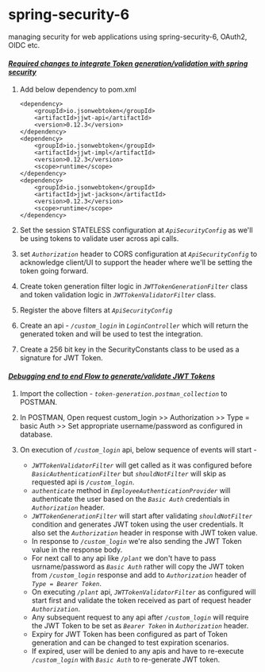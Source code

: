 # spring-security-6
managing security for web applications using spring-security-6, OAuth2, OIDC etc.

#### _<ins>Required changes to integrate Token generation/validation with spring security</ins>_

 1. Add below dependency to pom.xml
 
        <dependency>
 			<groupId>io.jsonwebtoken</groupId>
 			<artifactId>jjwt-api</artifactId>
 			<version>0.12.3</version>
 		</dependency>
 		<dependency>
 			<groupId>io.jsonwebtoken</groupId>
 			<artifactId>jjwt-impl</artifactId>
 			<version>0.12.3</version>
 			<scope>runtime</scope>
 		</dependency>
 		<dependency>
 			<groupId>io.jsonwebtoken</groupId>
 			<artifactId>jjwt-jackson</artifactId>
 			<version>0.12.3</version>
 			<scope>runtime</scope>
 		</dependency>
 		
 		
 2. Set the session STATELESS configuration at _`ApiSecurityConfig`_ as we'll be using tokens to validate user across api calls.
 3. set _`Authorization`_ header to CORS configuration at _`ApiSecurityConfig`_ to acknowledge client/UI to support the header where we'll be setting the token going forward.
 4. Create token generation filter logic in _`JWTTokenGenerationFilter`_ class and token validation logic in _`JWTTokenValidatorFilter`_ class.
 5. Register the above filters at  _`ApiSecurityConfig`_ 
 6. Create an api - _`/custom_login`_ in _`LoginController`_ which will return the generated token and will be used to test the integration.
 7. Create a 256 bit key in the SecurityConstants class to be used as a signature for JWT Token.
 
 
 #### _<ins>Debugging end to end Flow to generate/validate JWT Tokens</ins>_
 
 1. Import the collection - _`token-generation.postman_collection`_ to POSTMAN.
 2. In POSTMAN, Open request custom_login >> Authorization >> Type = basic Auth >> Set appropriate username/password as configured in database.
 3. On execution of _`/custom_login`_ api, below sequence of events will start -
       
       - _`JWTTokenValidatorFilter`_ will get called as it was configured before _`BasicAuthenticationFilter`_ but _`shouldNotFilter`_  will skip as requested api is _`/custom_login`_.
       - _`authenticate`_ method in _`EmployeeAuthenticationProvider`_ will authenticate the user based on the _`Basic Auth`_ credentials in _`Authorization`_ header.
       - _`JWTTokenGenerationFilter`_ will start after validating _`shouldNotFilter`_ condition and generates JWT token using the user credentials. It also set the _`Authorization`_ header in response with JWT token value.
       - In response to _`/custom_login`_ we're also sending the JWT Token value in the response body.
       - For next call to any api like _`/plant`_ we don't have to pass usrname/password as _`Basic Auth`_ rather will copy the JWT token from _`/custom_login`_ response and add to _`Authorization`_ header of _`Type = Bearer Token`_.
       - On executing _`/plant`_ api, _`JWTTokenValidatorFilter`_ as configured will start first and validate the token received as part of request header _`Authorization`_. 
       - Any subsequent request to any api after _`/custom_login`_ will require the JWT Token to be set as _`Bearer Token`_ in _`Authorization`_ header.
       - Expiry for JWT Token has been configured as part of Token generation and can be changed to test expiration scenarios.
       - If expired, user will be denied to any apis and have to re-execute _`/custom_login`_ with _`Basic Auth`_ to re-generate JWT token.
       
 

